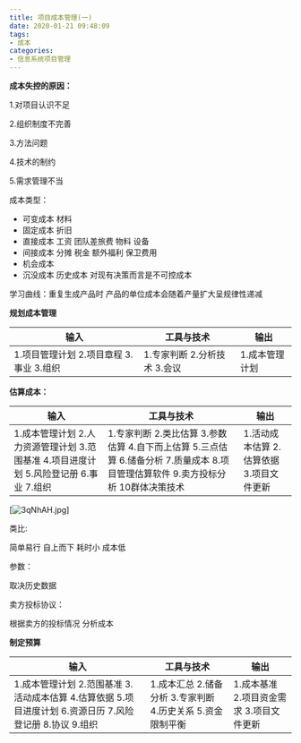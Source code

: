 ```yaml
---
title: 项目成本管理(一)
date: 2020-01-21 09:48:09
tags:
- 成本
categories:
- 信息系统项目管理
---
```


**成本失控的原因：**

1.对项目认识不足

2.组织制度不完善

3.方法问题

4.技术的制约

5.需求管理不当

成本类型：

- 可变成本  材料
- 固定成本  折旧
- 直接成本  工资 团队差旅费 物料 设备
- 间接成本  分摊 税金 额外福利 保卫费用
- 机会成本
- 沉没成本  历史成本 对现有决策而言是不可控成本

 

学习曲线：重复生成产品时 产品的单位成本会随着产量扩大呈规律性递减

**规划成本管理**

| 输入                                       | 工具与技术                     | 输出           |
| ------------------------------------------ | ------------------------------ | -------------- |
| 1.项目管理计划  2.项目章程  3.事业  3.组织 | 1.专家判断  2.分析技术  3.会议 | 1.成本管理计划 |

**估算成本：**

| 输入                                                         | 工具与技术                                                   | 输出                                       |
| ------------------------------------------------------------ | ------------------------------------------------------------ | ------------------------------------------ |
| 1.成本管理计划  2.人力资源管理计划  3.范围基准  4.项目进度计划  5.风险登记册  6.事业  7.组织 | 1.专家判断  2.类比估算  3.参数估算  4.自下而上估算  5.三点估算  6.储备分析  7.质量成本  8.项目管理估算软件  9.卖方投标分析  10群体决策技术 | 1.活动成本估算  2.估算依据  3.项目文件更新 |

 

[![3qNhAH.jpg](https://s2.ax1x.com/2020/03/06/3qNhAH.jpg)]

类比:

简单易行  自上而下 耗时小 成本低

参数：

取决历史数据

卖方投标协议：

根据卖方的投标情况 分析成本

**制定预算**

| 输入                                                         | 工具与技术                                                   | 输出                                       |
| ------------------------------------------------------------ | ------------------------------------------------------------ | ------------------------------------------ |
| 1.成本管理计划  2.范围基准  3.活动成本估算  4.估算依据  5.项目进度计划  6.资源日历  7.风险登记册  8.协议  9.组织 | 1.成本汇总  2.储备分析  3.专家判断  4.历史关系  5.资金限制平衡 | 1.成本基准  2.项目资金需求  3.项目文件更新 |
